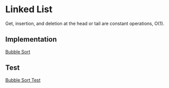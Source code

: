 # Linked List
Get, insertion, and deletion at the head or tail are constant operations, O(1).

## Implementation
[Bubble Sort](https://github.com/Mehdi-17/Learn_algorithms_and_data_structures_with-GO/blob/main/algorithms/sort/bubbleSort/bubbleSort.go)

## Test
[Bubble Sort Test](https://github.com/Mehdi-17/Learn_algorithms_and_data_structures_with-GO/blob/main/algorithms/sort/bubbleSort/bubbleSort_test.go)
